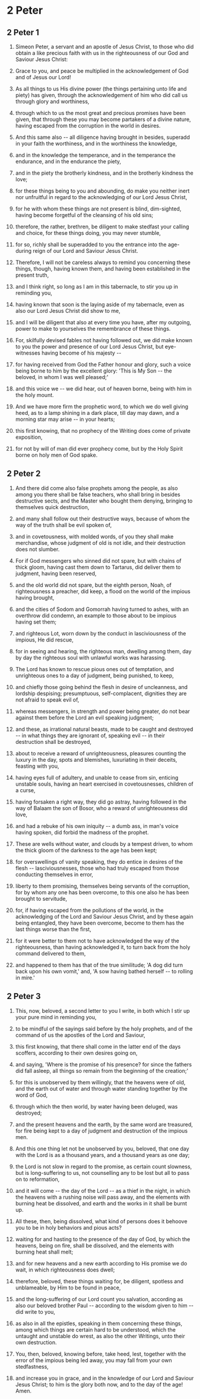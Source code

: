 # 2 Peter

## 2 Peter 1

1. Simeon Peter, a servant and an apostle of Jesus Christ, to those who did obtain a like precious faith with us in the righteousness of our God and Saviour Jesus Christ:

2. Grace to you, and peace be multiplied in the acknowledgement of God and of Jesus our Lord!

3. As all things to us His divine power (the things pertaining unto life and piety) has given, through the acknowledgement of him who did call us through glory and worthiness,

4. through which to us the most great and precious promises have been given, that through these you may become partakers of a divine nature, having escaped from the corruption in the world in desires.

5. And this same also -- all diligence having brought in besides, superadd in your faith the worthiness, and in the worthiness the knowledge,

6. and in the knowledge the temperance, and in the temperance the endurance, and in the endurance the piety,

7. and in the piety the brotherly kindness, and in the brotherly kindness the love;

8. for these things being to you and abounding, do make you neither inert nor unfruitful in regard to the acknowledging of our Lord Jesus Christ,

9. for he with whom these things are not present is blind, dim-sighted, having become forgetful of the cleansing of his old sins;

10. therefore, the rather, brethren, be diligent to make stedfast your calling and choice, for these things doing, you may never stumble,

11. for so, richly shall be superadded to you the entrance into the age-during reign of our Lord and Saviour Jesus Christ.

12. Therefore, I will not be careless always to remind you concerning these things, though, having known them, and having been established in the present truth,

13. and I think right, so long as I am in this tabernacle, to stir you up in reminding you,

14. having known that soon is the laying aside of my tabernacle, even as also our Lord Jesus Christ did show to me,

15. and I will be diligent that also at every time you have, after my outgoing, power to make to yourselves the remembrance of these things.

16. For, skilfully devised fables not having followed out, we did make known to you the power and presence of our Lord Jesus Christ, but eye-witnesses having become of his majesty --

17. for having received from God the Father honour and glory, such a voice being borne to him by the excellent glory: 'This is My Son -- the beloved, in whom I was well pleased;'

18. and this voice we -- we did hear, out of heaven borne, being with him in the holy mount.

19. And we have more firm the prophetic word, to which we do well giving heed, as to a lamp shining in a dark place, till day may dawn, and a morning star may arise -- in your hearts;

20. this first knowing, that no prophecy of the Writing does come of private exposition,

21. for not by will of man did ever prophecy come, but by the Holy Spirit borne on holy men of God spake.

## 2 Peter 2

1. And there did come also false prophets among the people, as also among you there shall be false teachers, who shall bring in besides destructive sects, and the Master who bought them denying, bringing to themselves quick destruction,

2. and many shall follow out their destructive ways, because of whom the way of the truth shall be evil spoken of,

3. and in covetousness, with molded words, of you they shall make merchandise, whose judgment of old is not idle, and their destruction does not slumber.

4. For if God messengers who sinned did not spare, but with chains of thick gloom, having cast them down to Tartarus, did deliver them to judgment, having been reserved,

5. and the old world did not spare, but the eighth person, Noah, of righteousness a preacher, did keep, a flood on the world of the impious having brought,

6. and the cities of Sodom and Gomorrah having turned to ashes, with an overthrow did condemn, an example to those about to be impious having set them;

7. and righteous Lot, worn down by the conduct in lasciviousness of the impious, He did rescue,

8. for in seeing and hearing, the righteous man, dwelling among them, day by day the righteous soul with unlawful works was harassing.

9. The Lord has known to rescue pious ones out of temptation, and unrighteous ones to a day of judgment, being punished, to keep,

10. and chiefly those going behind the flesh in desire of uncleanness, and lordship despising; presumptuous, self-complacent, dignities they are not afraid to speak evil of,

11. whereas messengers, in strength and power being greater, do not bear against them before the Lord an evil speaking judgment;

12. and these, as irrational natural beasts, made to be caught and destroyed -- in what things they are ignorant of, speaking evil -- in their destruction shall be destroyed,

13. about to receive a reward of unrighteousness, pleasures counting the luxury in the day, spots and blemishes, luxuriating in their deceits, feasting with you,

14. having eyes full of adultery, and unable to cease from sin, enticing unstable souls, having an heart exercised in covetousnesses, children of a curse,

15. having forsaken a right way, they did go astray, having followed in the way of Balaam the son of Bosor, who a reward of unrighteousness did love,

16. and had a rebuke of his own iniquity -- a dumb ass, in man's voice having spoken, did forbid the madness of the prophet.

17. These are wells without water, and clouds by a tempest driven, to whom the thick gloom of the darkness to the age has been kept;

18. for overswellings of vanity speaking, they do entice in desires of the flesh -- lasciviousnesses, those who had truly escaped from those conducting themselves in error,

19. liberty to them promising, themselves being servants of the corruption, for by whom any one has been overcome, to this one also he has been brought to servitude,

20. for, if having escaped from the pollutions of the world, in the acknowledging of the Lord and Saviour Jesus Christ, and by these again being entangled, they have been overcome, become to them has the last things worse than the first,

21. for it were better to them not to have acknowledged the way of the righteousness, than having acknowledged it, to turn back from the holy command delivered to them,

22. and happened to them has that of the true similitude; 'A dog did turn back upon his own vomit,' and, 'A sow having bathed herself -- to rolling in mire.'

## 2 Peter 3

1. This, now, beloved, a second letter to you I write, in both which I stir up your pure mind in reminding you,

2. to be mindful of the sayings said before by the holy prophets, and of the command of us the apostles of the Lord and Saviour,

3. this first knowing, that there shall come in the latter end of the days scoffers, according to their own desires going on,

4. and saying, 'Where is the promise of his presence? for since the fathers did fall asleep, all things so remain from the beginning of the creation;'

5. for this is unobserved by them willingly, that the heavens were of old, and the earth out of water and through water standing together by the word of God,

6. through which the then world, by water having been deluged, was destroyed;

7. and the present heavens and the earth, by the same word are treasured, for fire being kept to a day of judgment and destruction of the impious men.

8. And this one thing let not be unobserved by you, beloved, that one day with the Lord is as a thousand years, and a thousand years as one day;

9. the Lord is not slow in regard to the promise, as certain count slowness, but is long-suffering to us, not counselling any to be lost but all to pass on to reformation,

10. and it will come -- the day of the Lord -- as a thief in the night, in which the heavens with a rushing noise will pass away, and the elements with burning heat be dissolved, and earth and the works in it shall be burnt up.

11. All these, then, being dissolved, what kind of persons does it behoove you to be in holy behaviors and pious acts?

12. waiting for and hasting to the presence of the day of God, by which the heavens, being on fire, shall be dissolved, and the elements with burning heat shall melt;

13. and for new heavens and a new earth according to His promise we do wait, in which righteousness does dwell;

14. therefore, beloved, these things waiting for, be diligent, spotless and unblameable, by Him to be found in peace,

15. and the long-suffering of our Lord count you salvation, according as also our beloved brother Paul -- according to the wisdom given to him -- did write to you,

16. as also in all the epistles, speaking in them concerning these things, among which things are certain hard to be understood, which the untaught and unstable do wrest, as also the other Writings, unto their own destruction.

17. You, then, beloved, knowing before, take heed, lest, together with the error of the impious being led away, you may fall from your own stedfastness,

18. and increase you in grace, and in the knowledge of our Lord and Saviour Jesus Christ; to him is the glory both now, and to the day of the age! Amen.

